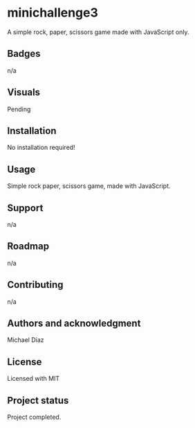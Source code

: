 # minichallenge3
A simple rock, paper, scissors game made with JavaScript only. 

## Badges
n/a

## Visuals
Pending

## Installation
No installation required!

## Usage
Simple rock paper, scissors game, made with JavaScript. 

## Support
n/a

## Roadmap
n/a

## Contributing
n/a

## Authors and acknowledgment
Michael Diaz 
## License
Licensed with MIT

## Project status
Project completed. 